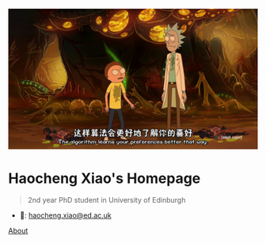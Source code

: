 <!-- _coverpage.md -->

![logo](./logo.jpg ':size=300')

<h1>
	<a class="anchor">
		<span>Haocheng Xiao's Homepage</span>
	</a>
</h1>

> 2nd year PhD student in University of Edinburgh

- 📧: [haocheng.xiao@ed.ac.uk](mailto:haocheng.xiao@ed.ac.uk)

[About](#about)

